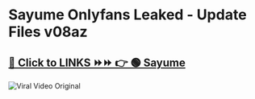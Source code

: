 
 # Sayume Onlyfans Leaked - Update Files v08az

## <h2><a href="https://clipsfans.com/Sayume&ref=git">🔗 Click to LINKS ⏩⏩ 👉 🟢 Sayume </a></h2>

<a href="https://clipsfans.com/Sayume&ref=git" rel="nofollow" data-target="animated-image.originalLink"><img src="https://i.ibb.co.com/xMMVF88/686577567.gif" alt="Viral Video Original" style="max-width: 100%; display: inline-block;" data-target="animated-image.originalImage"></a>


